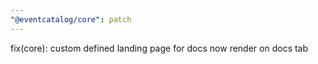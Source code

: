 ```yaml
---
"@eventcatalog/core": patch
---
```


fix(core): custom defined landing page for docs now render on docs tab
